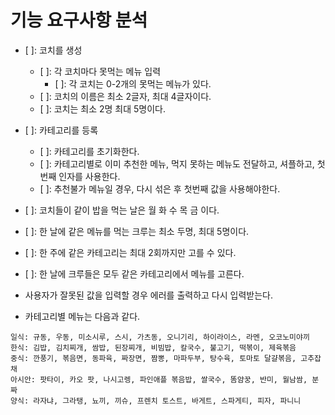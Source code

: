 # 기능 요구사항 분석

- [ ]: 코치를 생성
  - [ ]: 각 코치마다 못먹는 메뉴 입력
    - [ ]: 각 코치는 0-2개의 못먹는 메뉴가 있다.
  - [ ]: 코치의 이름은 최소 2글자, 최대 4글자이다.
  - [ ]: 코치는 최소 2명 최대 5명이다.

- [ ]: 카테고리를 등록
  - [ ]: 카테고리를 초기화한다.
  - [ ]: 카테고리별로 이미 추천한 메뉴, 먹지 못하는 메뉴도 전달하고, 셔플하고, 첫번째 인자를 사용한다.
  - [ ]: 추천불가 메뉴일 경우, 다시 섞은 후 첫번째 값을 사용해야한다.

- [ ]: 코치들이 같이 밥을 먹는 날은 월 화 수 목 금 이다.
- [ ]: 한 날에 같은 메뉴를 먹는 크루는 최소 두명, 최대 5명이다.
- [ ]: 한 주에 같은 카테고리는 최대 2회까지만 고를 수 있다.
- [ ]: 한 날에 크루들은 모두 같은 카테고리에서 메뉴를 고른다.

- 사용자가 잘못된 값을 입력할 경우 에러를 출력하고 다시 입력받는다.

- 카테고리별 메뉴는 다음과 같다.

```
일식: 규동, 우동, 미소시루, 스시, 가츠동, 오니기리, 하이라이스, 라멘, 오코노미야끼
한식: 김밥, 김치찌개, 쌈밥, 된장찌개, 비빔밥, 칼국수, 불고기, 떡볶이, 제육볶음
중식: 깐풍기, 볶음면, 동파육, 짜장면, 짬뽕, 마파두부, 탕수육, 토마토 달걀볶음, 고추잡채
아시안: 팟타이, 카오 팟, 나시고렝, 파인애플 볶음밥, 쌀국수, 똠얌꿍, 반미, 월남쌈, 분짜
양식: 라자냐, 그라탱, 뇨끼, 끼슈, 프렌치 토스트, 바게트, 스파게티, 피자, 파니니
```
